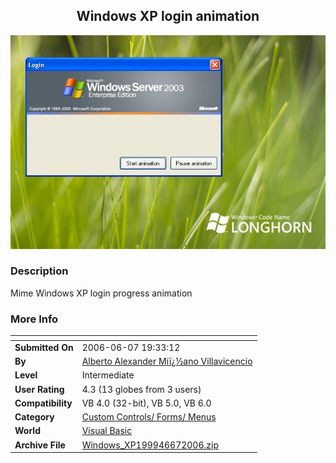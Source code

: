 ﻿<div align="center">

## Windows XP login animation

<img src="PIC2006672037172285.JPG">
</div>

### Description

Mime Windows XP login progress animation
 
### More Info
 


<span>             |<span>
---                |---
**Submitted On**   |2006-06-07 19:33:12
**By**             |[Alberto Alexander Miï¿½ano Villavicencio](https://github.com/Planet-Source-Code/PSCIndex/blob/master/ByAuthor/alberto-alexander-mi-ano-villavicencio.md)
**Level**          |Intermediate
**User Rating**    |4.3 (13 globes from 3 users)
**Compatibility**  |VB 4\.0 \(32\-bit\), VB 5\.0, VB 6\.0
**Category**       |[Custom Controls/ Forms/  Menus](https://github.com/Planet-Source-Code/PSCIndex/blob/master/ByCategory/custom-controls-forms-menus__1-4.md)
**World**          |[Visual Basic](https://github.com/Planet-Source-Code/PSCIndex/blob/master/ByWorld/visual-basic.md)
**Archive File**   |[Windows\_XP199946672006\.zip](https://github.com/Planet-Source-Code/alberto-alexander-mi-ano-villavicencio-windows-xp-login-animation__1-65597/archive/master.zip)








